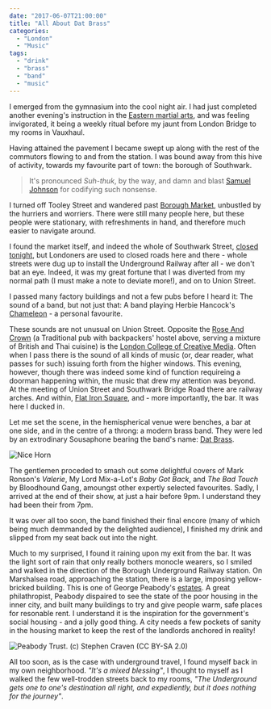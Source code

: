 ```yaml
---
date: "2017-06-07T21:00:00"
title: "All About Dat Brass"
categories:
  - "London"
  - "Music"
tags:
  - "drink"
  - "brass"
  - "band"
  - "music"
---
```

I emerged from the gymnasium into the cool night air. I had just completed another evening's instruction in the [Eastern martial arts](https://www.centralwingchun.london/), and was feeling invigorated, it being a weekly ritual before my jaunt from London Bridge to my rooms in Vauxhaul.

Having attained the pavement I became swept up along with the rest of the commutors flowing to and from the station. I was bound away from this hive of activity, towards my favourite part of town: the borough of Southwark.

> It's pronounced _Suh-thuk_, by the way, and damn and blast [Samuel Johnson](https://en.wikipedia.org/wiki/Dictionary#English_Dictionaries_in_Britain) for codifying such nonsense.

I turned off Tooley Street and wandered past [Borough Market](http://boroughmarket.org.uk/), unbustled by the hurriers and worriers. There were still many people here, but these people were stationary, with refreshments in hand, and therefore much easier to navigate around.

I found the market itself, and indeed the whole of Southwark Street, [closed tonight](https://www.theguardian.com/uk-news/london-bridge-attack), but Londoners are used to closed roads here and there - whole streets were dug up to install the Underground Railway after all - we don't bat an eye. Indeed, it was my great fortune that I was diverted from my normal path (I must make a note to deviate more!), and on to Union Street.

I passed many factory buildings and not a few pubs before I heard it: The sound of a band, but not just that: A band playing Herbie Hancock's [Chameleon](https://www.youtube.com/watch?v=UbkqE4fpvdI) - a personal favourite.

These sounds are not unusual on Union Street. Opposite the [Rose And Crown](https://www.tripadvisor.co.uk/Restaurant_Review-g186338-d10260672-Reviews-Rose_Crown-London_England.html) (a Traditional pub with backpackers' hostel above, serving a mixture of British and Thai cuisine) is the [London College of Creative Media](https://lccm.org.uk/). Often when I pass there is the sound of all kinds of music (or, dear reader, what passes for such) issuing forth from the higher windows. This evening, however, though there was indeed some kind of function requireing a doorman happening within, the music that drew my attention was beyond. At the meeting of Union Street and Southwark Bridge Road there are railway arches. And within, [Flat Iron Square](http://www.flatironsquare.co.uk/traders/thebar/), and - more importantly, the bar. It was here I ducked in.

Let me set the scene, in the hemispherical venue were benches, a bar at one side, and in the centre of a throng: a modern brass band. They were led by an extrodinary Sousaphone bearing the band's name: [Dat Brass](http://www.datbrass.com/).

![Nice Horn](https://i.imgur.com/V6V3mwH.jpg)

The gentlemen proceded to smash out some delightful covers of Mark Ronson's _Valerie_, My Lord Mix-a-Lot's _Baby Got Back_, and _The Bad Touch_ by Bloodhound Gang, amoungst other expertly selected favourites. Sadly, I arrived at the end of their show, at just a hair before 9pm. I understand they had been their from 7pm.

It was over all too soon, the band finished their final encore (many of which being much demmanded by the delighted audience), I finished my drink and slipped from my seat back out into the night.

Much to my surprised, I found it raining upon my exit from the bar. It was the light sort of rain that only really bothers monocle wearers, so I smiled and walked in the direction of the Borough Underground Railway station. On Marshalsea road, approaching the station, there is a large, imposing yellow-bricked building. This is one of George Peabody's [estates](https://en.wikipedia.org/wiki/Peabody_Trust). A great philathropist, Peabody dispaired to see the state of the poor housing in the inner city, and built many buildings to try and give people warm, safe places for resonable rent. I understand it is the inspiration for the government's social housing - and a jolly good thing. A city needs a few pockets of sanity in the housing market to keep the rest of the landlords anchored in reality!

![Peabody Trust. (c) Stephen Craven (CC BY-SA 2.0)](https://i.imgur.com/i2jpwb7.jpg)

All too soon, as is the case with underground travel, I found myself back in my own neighborhood. _"It's a mixed blessing"_, I thought to myself as I walked the few well-trodden streets back to my rooms, _"The Underground gets one to one's destination all right, and expediently, but it does nothing for the *journey*"_.

